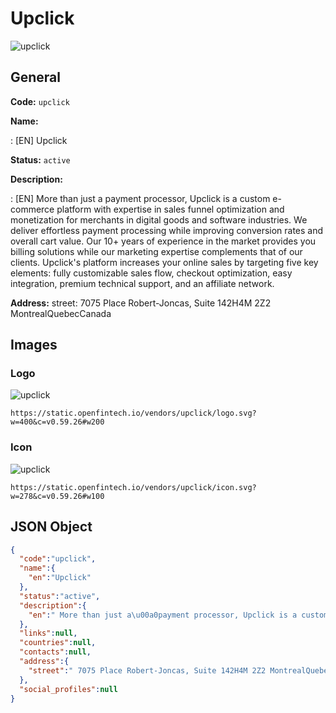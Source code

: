 
# Upclick 
![upclick](https://static.openfintech.io/vendors/upclick/logo.svg?w=400&c=v0.59.26#w200)  

## General 
 
**Code:** `upclick` 
 
**Name:** 
 
:	[EN] Upclick 
 
**Status:** `active` 
 
**Description:** 
 
: [EN]  More than just a payment processor, Upclick is a custom e-commerce platform with expertise in sales funnel optimization and monetization for merchants in digital goods and software industries. We deliver effortless payment processing while improving conversion rates and overall cart value. Our 10+ years of experience in the market provides you billing solutions while our marketing expertise complements that of our clients. Upclick's platform increases your online sales by targeting five key elements: fully customizable sales flow, checkout optimization, easy integration, premium technical support, and an affiliate network.  
 
**Address:** 
street:  7075 Place Robert-Joncas, Suite 142H4M 2Z2 MontrealQuebecCanada  

## Images 

### Logo 
 
![upclick](https://static.openfintech.io/vendors/upclick/logo.svg?w=400&c=v0.59.26#w200)  

```
https://static.openfintech.io/vendors/upclick/logo.svg?w=400&c=v0.59.26#w200
```  

### Icon 
 
![upclick](https://static.openfintech.io/vendors/upclick/icon.svg?w=278&c=v0.59.26#w100)  

```
https://static.openfintech.io/vendors/upclick/icon.svg?w=278&c=v0.59.26#w100
```  

## JSON Object 

```json
{
  "code":"upclick",
  "name":{
    "en":"Upclick"
  },
  "status":"active",
  "description":{
    "en":" More than just a\u00a0payment processor, Upclick is a custom e-commerce platform with expertise in\u00a0sales funnel\u00a0optimization and monetization for merchants in digital goods and software industries. We deliver effortless payment processing while improving\u00a0conversion\u00a0rates and overall cart value. Our 10+ years of experience in the market provides you billing solutions while our marketing expertise complements that of our clients. Upclick's platform increases your online sales by targeting five key elements: fully customizable sales flow, checkout optimization, easy integration, premium technical support, and an\u00a0affiliate network. "
  },
  "links":null,
  "countries":null,
  "contacts":null,
  "address":{
    "street":" 7075 Place Robert-Joncas, Suite 142H4M 2Z2 MontrealQuebecCanada "
  },
  "social_profiles":null
}
```  
